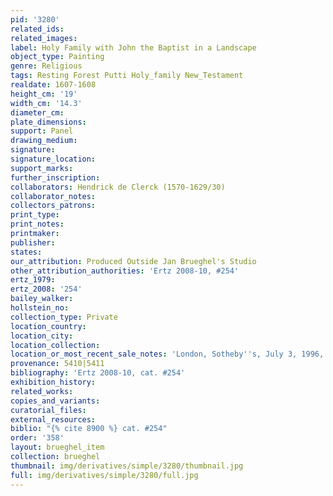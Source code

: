 ```yaml
---
pid: '3280'
related_ids: 
related_images: 
label: Holy Family with John the Baptist in a Landscape
object_type: Painting
genre: Religious
tags: Resting Forest Putti Holy_family New_Testament
realdate: 1607-1608
height_cm: '19'
width_cm: '14.3'
diameter_cm: 
plate_dimensions: 
support: Panel
drawing_medium: 
signature: 
signature_location: 
support_marks: 
further_inscription: 
collaborators: Hendrick de Clerck (1570-1629/30)
collaborator_notes: 
collectors_patrons: 
print_type: 
print_notes: 
printmaker: 
publisher: 
states: 
our_attribution: Produced Outside Jan Brueghel's Studio
other_attribution_authorities: 'Ertz 2008-10, #254'
ertz_1979: 
ertz_2008: '254'
bailey_walker: 
hollstein_no: 
collection_type: Private
location_country: 
location_city: 
location_collection: 
location_or_most_recent_sale_notes: 'London, Sotheby''s, July 3, 1996, #90'
provenance: 5410|5411
bibliography: 'Ertz 2008-10, cat. #254'
exhibition_history: 
related_works: 
copies_and_variants: 
curatorial_files: 
external_resources: 
biblio: "{% cite 8900 %} cat. #254"
order: '358'
layout: brueghel_item
collection: brueghel
thumbnail: img/derivatives/simple/3280/thumbnail.jpg
full: img/derivatives/simple/3280/full.jpg
---
```

